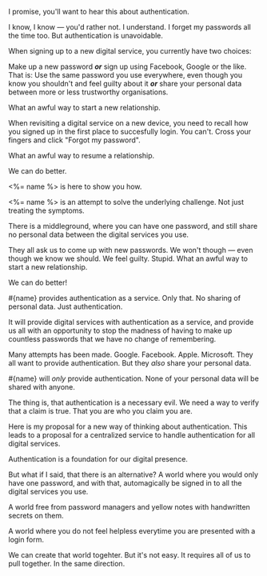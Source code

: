 I promise, you'll want to hear this about authentication.

I know, I know &mdash; you'd rather not.
I understand.
I forget my passwords all the time too.
But authentication is unavoidable.

When signing up to a new digital service, you currently have two choices:

Make up a new password ___or___ sign up using Facebook, Google or the like. That is: Use the same password you use everywhere, even though you know you shouldn't and feel guilty about it ___or___ share your personal data between more or less trustworthy organisations.

What an awful way to start a new relationship.

When revisiting a digital service on a new device, you need to recall how you signed up in the first place to succesfully login. You can't. Cross your fingers and click "Forgot my password".

What an awful way to resume a relationship.

We can do better.

<%= name %> is here to show you how.

<%= name %> is an attempt to solve the underlying challenge. Not just treating the symptoms.

There is a middleground, where you can have one password, and still share no personal data between the digital services you use.


They all ask us to come up with new passwords. We won't though &mdash; even though we know we should. We feel guilty. Stupid.
What an awful way to start a new relationship.

We can do better!


#{name} provides authentication as a service. Only that. No sharing of personal data. Just authentication.


It will provide digital services with authentication as a service, and provide us all with an opportunity to stop the madness of having to make up countless passwords that we have no change of remembering.

Many attempts has been made. Google. Facebook. Apple. Microsoft. They all want to provide authentication. But they _also_ share your personal data.

#{name} will _only_ provide authentication. None of your personal data will be shared with anyone.

The thing is, that authentication is a necessary evil. We need a way to verify that a claim is true. That you are who you claim you are.

Here is my proposal for a new way of thinking about authentication. This leads to a proposal for a centralized service to handle authentication for all digital services.

Authentication is a foundation for our digital presence.



But what if I said, that there is an alternative? A world where you would only have one password, and with that, automagically be signed in to all the digital services you use.

A world free from password managers and yellow notes with handwritten secrets on them.

A world where you do not feel helpless everytime you are presented with a login form.

We can create that world togehter. But it's not easy. It requires all of us to pull together. In the same direction.

